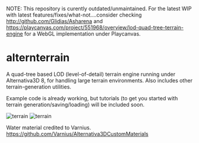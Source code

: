 NOTE: This repository is curently outdated/unmaintained. For the latest WIP with latest features/fixes/what-not....consider checking http://github.com/Glidias/Asharena  and https://playcanvas.com/project/551968/overview/lod-quad-tree-terrain-engine for a WebGL implementation under Playcanvas.

alternterrain
=============

A quad-tree based LOD (level-of-detail) terrain engine running under Alternativa3D 8, for handling large terrain environments. Also includes other terrain-generation utilities.

Example code is already working, but tutorials (to get you started with terrain generation/saving/loading) will be included soon.

![terrain](http://glidias.uphero.com/terrainwater2.jpg)
![terrain](http://glidias.uphero.com/terrainwater3.jpg)
	
Water material credited to Varnius. https://github.com/Varnius/Alternativa3DCustomMaterials
